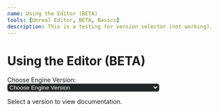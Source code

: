 ```yaml
---
name: Using the Editor (BETA)
tools: [Unreal Editor, BETA, Basics]
description: This is a testing for version selector (not working).
---
```

<html>
<head>
  <style>
    #ticketForm select {
      width: 350px;
      border-radius: 5px;
      outline: none;
      background-color: #242526;
      color: #fff;
    }
  </style>
</head>

<body>

  <h1>Using the Editor (BETA)</h1>

  <form id="ticketForm">
    <label for="engineversion">Choose Engine Version:</label>
    <select id="engineversion" name="engineversion" onchange="updateText()">
      <option value="select">Choose Engine Version</option>
      <optgroup label="Unreal Editor for DevNite">
        <option value="423">Unreal Editor 4.23 Documentation</option>
        <option value="424">Unreal Editor 4.24 Documentation</option>
        <option value="427">Unreal Editor 4.27Plus Documentation</option>
      </optgroup>
      <optgroup label="Unreal Editor for Rhinestone">
        <option value="514">Unreal Editor 5.14 Documentation</option>
        <option value="8432">Unreal Editor 84.32 Documentation</option>
      </optgroup>
      <optgroup label="Unreal Editor for Scoring BR/FB">
        <option value="135">Unreal Editor 1.35 Documentation</option>
        <option value="287">Unreal Editor 2.87 Documentation</option>
        <option value="1367">Unreal Editor 13.67 Documentation</option>
        <option value="9248">Unreal Editor 92.48 Documentation</option>
      </optgroup>
    </select>
  </form>

  <div id="documentationText">
    <p>Select a version to view documentation.</p>
  </div>

  <script>
    function updateText() {
      var selectedVersion = document.getElementById("engineversion").value;
      var documentationText = getDocumentationText(selectedVersion);
      document.getElementById("documentationText").innerHTML = documentationText;
    }

    function getDocumentationText(version) {
      // Placeholder documentation text for each version
      switch (version) {
        case "423":
          return "Unreal Engine 4.23 introduced features such as Niagara Effects System and Chaos Physics.";
        case "424":
          return "Unreal Engine 4.24 included the Virtual Production features with new cine cameras and improvements to the sequencer.";
        case "427":
          return "Unreal Engine 4.27Plus brings enhanced rendering capabilities, improved animation tools, and new virtual production features.";
        case "514":
          return "Unreal Engine 5.14 is a major release with the introduction of the Nanite virtualized geometry and Lumen global illumination.";
        case "8432":
          return "Unreal Engine 84.32 includes advanced AI tools, improved multiplayer features, and enhanced rendering capabilities.";
        case "135":
          return "Unreal Engine 1.35 introduced the basics of level design and basic scripting.";
        case "287":
          return "Unreal Engine 2.87 brought improvements to graphics and the introduction of Kismet visual scripting.";
        case "1367":
          return "Unreal Engine 13.67 featured advanced scripting capabilities and improvements to the rendering engine.";
        case "9248":
          return "Unreal Engine 92.48 includes advanced AI capabilities, improved physics simulation, and enhanced graphics.";
        default:
          return "Select a version to view documentation.";
      }
    }
  </script>

</body>

</html>
